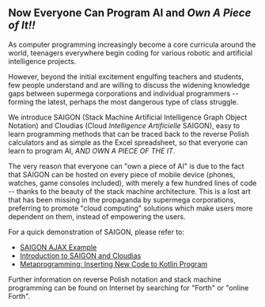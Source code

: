 ## Now Everyone Can Program AI and *Own A Piece of It!!*

As computer programming increasingly become a core curricula around the world, teenagers everywhere begin coding for various robotic and artificial intelligence projects.

However, beyond the initial excitement engulfing teachers and students, few people understand and are willing to discuss the widening knowledge gaps between supermega corporations and individual programmers -- forming the latest, perhaps the most dangerous type of class struggle.

We introduce SAIGON (Stack Machine Artificial Intelligence Graph Object Notation) and Cloudias (Cloud *Intelligence Artificielle* SAIGON), easy to learn programming methods that can be traced back to the reverse Polish calculators and as simple as the Excel spreadsheet, so that everyone can learn to program AI, *AND OWN A PIECE OF THE IT*.

The very reason that everyone can "own a piece of AI" is due to the fact that SAIGON can be hosted on every piece of mobile device (phones, watches, game consoles included), with merely a few hundred lines of code -- thanks to the beauty of the stack machine architecture. This is a lost art that has been missing in the propaganda by supermega corporations, preferring to promote "cloud computing" solutions which make users more dependent on them, instead of empowering the users.

For a quick demonstration of SAIGON, please refer to:

- [SAIGON AJAX Example](http://5gl.epizy.com/nsm/fgl.html)
- [Introduction to SAIGON and Cloudias](https://github.com/udexon/SAIGON)
- [Metaprogramming: Inserting New Code to Kotlin Program](https://github.com/udexon/SAIGON/blob/master/S_insert.md)

Further information on reverse Polish notation and stack machine programming can be found on Internet by searching for "Forth" or "online Forth".
